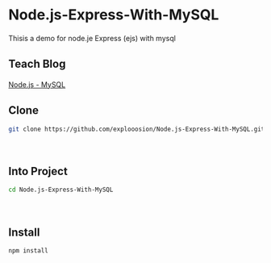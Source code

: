 # Node.js-Express-With-MySQL
Thisis a demo for node.je Express (ejs) with mysql
　
　
## Teach Blog
[Node.js - MySQL](https://dotblogs.com.tw/explooosion/2016/07/18/010601)
　
　
## Clone
```bash
git clone https://github.com/explooosion/Node.js-Express-With-MySQL.git
```
　
## Into Project
```bash
cd Node.js-Express-With-MySQL
```
　
## Install
```bash
npm install
```
　
